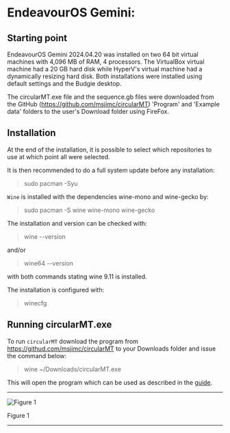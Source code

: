 # EndeavourOS Gemini:

## Starting point
EndeavourOS Gemini 2024.04.20 was installed on two 64 bit virtual machines with 4,096 MB of RAM, 4 processors. The VirtualBox virtual machine had a 20 GB hard disk while HyperV's virtual machine had a dynamically resizing hard disk. Both installations were installed using  default settings and the Budgie desktop.

The circularMT.exe file and the sequence.gb files were downloaded from the GitHub (https://github.com/msjimc/circularMT) 'Program' and 'Example data' folders to the user's Download folder using FireFox. 

## Installation

At the end of the installation, it is possible to select which repositories to use at which point all were selected.

It is then recommended to do a full system update before any installation:

> sudo pacman -Syu

```Wine``` is installed with the dependencies wine-mono and wine-gecko by:

> sudo pacman -S wine wine-mono wine-gecko

The installation and version can be checked with:
 
> wine --version

and/or 

> wine64 --version

with both commands stating wine 9.11 is installed.

The installation is configured with:

> winecfg

## Running circularMT.exe

 To run ```circularMT``` download the program from https://githud.com/msjimc/circularMT to your Downloads folder and issue the command below:

> wine ~/Downloads/circularMT.exe 

This will open the program which can be used as described in the [guide]( https://github.com/msjimc/circularMT/tree/master/Guide/README.md).

<hr />

![Figure 1](images/EndeavourOS_Figure1.jpg)

Figure 1

<hr />
